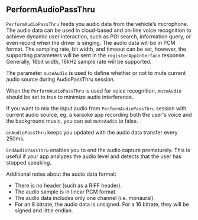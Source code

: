 ## PerformAudioPassThru

`PerformAudioPassThru` feeds you audio data from the vehicle’s microphone. The audio data can be used in cloud-based and on-line voice recognition to achieve dynamic user interaction, such as POI search, information query, or even record when the driver is singing. The audio data will be in PCM format. The sampling rate, bit width, and timeout can be set, however, the supporting parameters will be sent in the `registerAppInterface` response. Generally, 16bit width, 16kHz sample rate will be supported.

The parameter `muteAudio` is used to define whether or not to mute current audio source during AudioPassThru session.

When the `PerformAudioPassThru` is used for voice recognition, `muteAudio` should be set to true to minimize audio interference.

If you want to mix the input audio from `PerformAudioPassThru` session with current audio source, eg. a karaoke app recording both the user's voice and the background music, you can set `muteAudio` to false.

`onAudioPassThru` keeps you updated with the audio data transfer every 250ms.

`EndAudioPassThru` enables you to end the audio capture prematurely. This is useful if your app analyzes the audio level and detects that the user has stopped speaking.

Additional notes about the audio data format:

- There is no header (such as a RIFF header).
- The audio sample is in linear PCM format.
- The audio data includes only one channel (i.e. monaural).
- For an 8 bitrate, the audio data is unsigned. For a 16 bitrate, they will be signed and little endian.